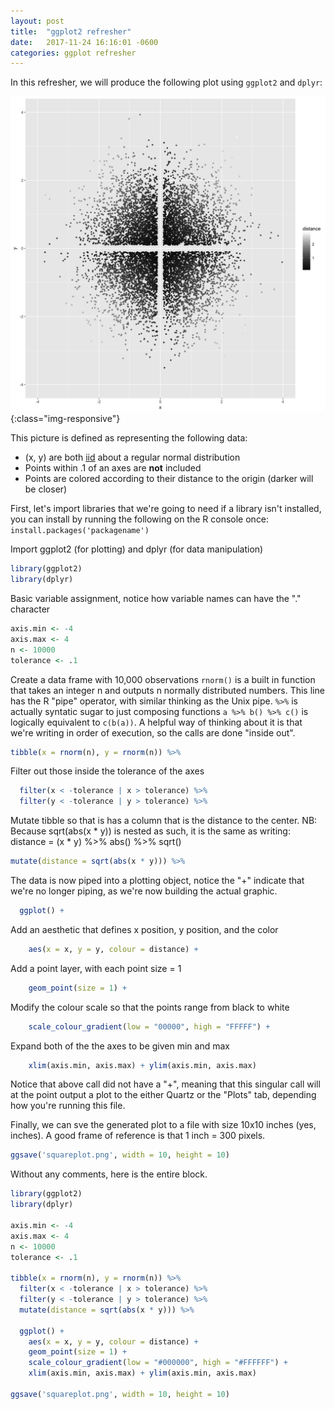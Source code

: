```yaml
---
layout: post
title:  "ggplot2 refresher"
date:   2017-11-24 16:16:01 -0600
categories: ggplot refresher
---
```


In this refresher, we will produce the following plot using `ggplot2` and `dplyr`:

![Square Plot](/assets/img/squareplot.png){:class="img-responsive"}


This picture is defined as representing the following data:

- (x, y) are both [iid](https://en.wikipedia.org/wiki/Independent_and_identically_distributed_random_variables)
about a regular normal distribution
- Points within .1 of an axes are **not** included
- Points are colored according to their distance to the origin (darker will be closer)

First, let's import libraries that we're going to need if a library isn't installed,
you can install by running the following on the R console once: `install.packages('packagename')`

Import ggplot2 (for plotting) and dplyr (for data manipulation)

```R
library(ggplot2)
library(dplyr)
```

Basic variable assignment, notice how variable names can have the "." character

```R
axis.min <- -4
axis.max <- 4
n <- 10000
tolerance <- .1
```

Create a data frame with 10,000 observations `rnorm()` is a built in function that
takes an integer n and outputs n normally distributed numbers. This line has the
R "pipe" operator, with similar thinking as the Unix pipe. `%>%` is actually syntatic
sugar to just composing functions `a %>% b() %>% c()` is logically equivalent to
`c(b(a))`. A helpful way of thinking about it is that we're writing in order of
execution, so the calls are done "inside out".

```R
tibble(x = rnorm(n), y = rnorm(n)) %>%
```

Filter out those inside the tolerance of the axes

```R
  filter(x < -tolerance | x > tolerance) %>%
  filter(y < -tolerance | y > tolerance) %>%
```

Mutate tibble so that is has a column that is the distance to the center.
NB: Because sqrt(abs(x * y)) is nested as such,
it is the same as writing: distance = (x * y) %>% abs() %>% sqrt()

```R
mutate(distance = sqrt(abs(x * y))) %>%
```

The data is now piped into a plotting object, notice the "+" indicate
that we're no longer piping, as we're now building the actual graphic.

```R
  ggplot() +
```

Add an aesthetic that defines x position, y position, and the color

```R
    aes(x = x, y = y, colour = distance) +
```

Add a point layer, with each point size = 1

```R
    geom_point(size = 1) +
```

Modify the colour scale so that the points range from black to white

```R
    scale_colour_gradient(low = "00000", high = "FFFFF") +
```

Expand both of the the axes to be given min and max

```R
    xlim(axis.min, axis.max) + ylim(axis.min, axis.max)
```

Notice that above call did not have a "+", meaning that this singular call will
at the point output a plot to the either Quartz or the "Plots" tab, depending
how you're running this file.

Finally, we can sve the generated plot to a file with size 10x10 inches (yes, inches).
A good frame of reference is that 1 inch = 300 pixels.

```R
ggsave('squareplot.png', width = 10, height = 10)
```

Without any comments, here is the entire block.

```R
library(ggplot2)
library(dplyr)

axis.min <- -4
axis.max <- 4
n <- 10000
tolerance <- .1

tibble(x = rnorm(n), y = rnorm(n)) %>%
  filter(x < -tolerance | x > tolerance) %>%
  filter(y < -tolerance | y > tolerance) %>%
  mutate(distance = sqrt(abs(x * y))) %>%

  ggplot() +
    aes(x = x, y = y, colour = distance) +
    geom_point(size = 1) +
    scale_colour_gradient(low = "#000000", high = "#FFFFFF") +
    xlim(axis.min, axis.max) + ylim(axis.min, axis.max)

ggsave('squareplot.png', width = 10, height = 10)
```
